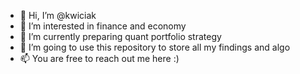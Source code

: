 - 👋 Hi, I’m @kwiciak
- 👀 I’m interested in finance and economy
- 🌱 I’m currently preparing quant portfolio strategy
- 💞️ I’m going to use this repository to store all my findings and algo
- 📫 You are free to reach out me here :)

<!---
kwiciak/kwiciak is a ✨ special ✨ repository because its `README.md` (this file) appears on your GitHub profile.
You can click the Preview link to take a look at your changes.
--->
